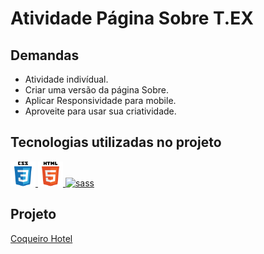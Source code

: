 # Atividade Página Sobre T.EX

## Demandas
- Atividade indivídual.
- Criar uma versão da página Sobre.
- Aplicar Responsividade para mobile.
- Aproveite para usar sua criatividade.

## Tecnologias utilizadas no projeto

<p align="left"> <a href="https://www.w3schools.com/css/" target="_blank" rel="noreferrer"> <img src="https://raw.githubusercontent.com/devicons/devicon/master/icons/css3/css3-original-wordmark.svg" alt="css3" width="40" height="40"/> </a> <a href="https://www.w3.org/html/" target="_blank" rel="noreferrer"> <img src="https://raw.githubusercontent.com/devicons/devicon/master/icons/html5/html5-original-wordmark.svg" alt="html5" width="40" height="40"/> </a> <a href="https://www.w3.org/html/" target="_blank" rel="noreferrer"> <img src="https://cdn.jsdelivr.net/gh/devicons/devicon/icons/sass/sass-original.svg" alt="sass" width="40" height="40"/> </a></p>

## Projeto
<a href="https://honoratosilva.github.io/pagina-sobre-tex/">Coqueiro Hotel</a>
